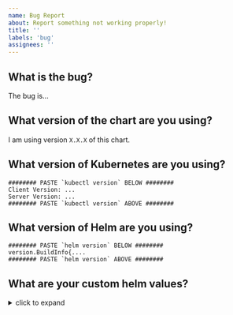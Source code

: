 ```yaml
---
name: Bug Report
about: Report something not working properly!
title: ''
labels: 'bug' 
assignees: ''
---
```


<!-- ⚠️ BEFORE you submit an issue, please check if a similar issue already exists -->

## What is the bug?

The bug is...


## What version of the chart are you using?

I am using version `X.X.X` of this chart.


## What version of Kubernetes are you using?

```console
######## PASTE `kubectl version` BELOW ########
Client Version: ...
Server Version: ...
######## PASTE `kubectl version` ABOVE ########
```


## What version of Helm are you using?

```console
######## PASTE `helm version` BELOW ########
version.BuildInfo{....
######## PASTE `helm version` ABOVE ########
```


## What are your custom helm values?

<details>
<summary>click to expand</summary>

```yaml
######## PASTE values.yaml BELOW ########
airflow:
  ...
######## PASTE values.yaml ABOVE ########
```

</details>